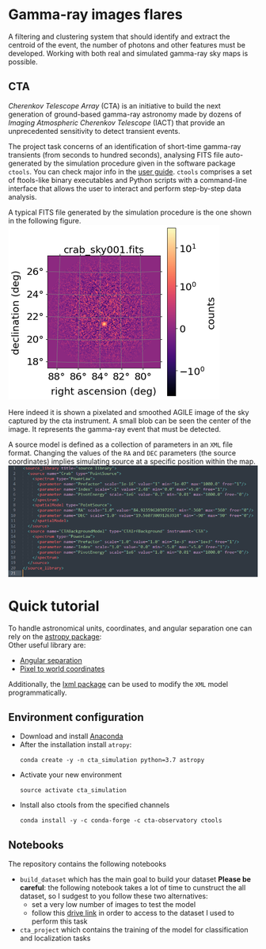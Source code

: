 # Gamma-ray images flares
A filtering and clustering system that should identify and extract the centroid of the event, 
the number of photons and other features must be developed. Working with both real and simulated 
gamma-ray sky maps is possible.

## CTA
_Cherenkov Telescope Array_ (CTA) is an initiative to build the next generation of ground-based 
gamma-ray astronomy made by dozens of _Imaging Atmospheric Cherenkov Telescope_ (IACT) that provide 
an unprecedented sensitivity to detect transient events.

The project task concerns of an identification of short-time gamma-ray transients (from seconds to 
hundred seconds), analysing FITS file auto-generated by the simulation procedure given in the software 
package `ctools`. You can check major info in the [user guide](http://cta.irap.omp.eu/ctools/). 
`ctools` comprises a set of ftools-like binary executables and Python scripts with a command-line 
interface that allows the user to interact and perform step-by-step data analysis.

A typical FITS file generated by the simulation procedure is the one shown in the following figure.
![image1 =200x](./Images/01.png)

Here indeed it is shown a pixelated and smoothed AGILE image of the sky captured by the cta instrument. 
A small blob can be seen the center of the image. It represents the gamma-ray event that must be detected. 

A source model is defined as a collection of parameters in an `XML` file format. Changing the values of the 
`RA` and `DEC` parameters (the source coordinates) implies simulating source at a specific position within 
the map. 
![image11 =0.5x](./Images/11.png)


# Quick tutorial
To handle astronomical units, coordinates, and angular separation one can rely on the 
[astropy package](https://www.astropy.org/):  
Other useful library are:
* [Angular separation](https://docs.astropy.org/en/stable/coordinates/matchsep.html)
* [Pixel to world coordinates](https://docs.astropy.org/en/stable/wcs/index.html)

Additionally, the [lxml package](https://lxml.de/) can be used to modify the `XML` model programmatically.

## Environment configuration 
* Download and install [Anaconda](https://docs.anaconda.com/anaconda/install/index.html)
* After the installation install `atropy`:
  ```
  conda create -y -n cta_simulation python=3.7 astropy
  ```
* Activate your new environment
  ```
  source activate cta_simulation
  ```
* Install also ctools from the specified channels
  ```
  conda install -y -c conda-forge -c cta-observatory ctools
  ```

## Notebooks
The repository contains the following notebooks
* `build_dataset` which has the main goal to build your dataset
  **Please be careful**: the following notebook takes a lot of time to cunstruct the all dataset, so I sudgest 
  to you follow these two alternatives:
  - set a very low number of images to test the model
  - follow this [drive link](https://liveunibo-my.sharepoint.com/:f:/g/personal/riccardo_falco2_studio_unibo_it/EicxwPmKRsNOinjKDrp_YgYB4HbqSLsoQWEJJZzEBV3QcA?e=uVDUxP) 
    in order to access to the dataset I used to perform this task
* `cta_project` which contains the training of the model for classification and localization tasks
